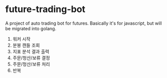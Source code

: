 # future-trading-bot

A project of auto trading bot for futures. Basically it's for javascript, but will be migrated into golang.

1. 워커 시작
2. 분봉 캔들 조회
3. 지표 분석 결과 출력
4. 주문/청산/보류 결정
5. 주문/청산/보류 처리
6. 반복
